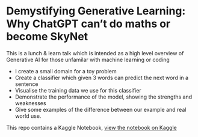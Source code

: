 # Demystifying Generative Learning: Why ChatGPT can’t do maths or become SkyNet
This is a lunch & learn talk which is intended as a high level overview of Generative AI for those unfamilar with machine learning or coding
- I create a small domain for a toy problem
- Create a classifier which given 3 words can predict the next word in a sentence
- Visualise the training data we use for this classifier
- Demonstrate the performance of the model, showing the strengths and weaknesses
- Give some examples of the difference between our example and real world use.

This repo contains a Kaggle Notebook, [view the notebook on Kaggle](https://www.kaggle.com/code/lily42/demystifying-generative-learning)
